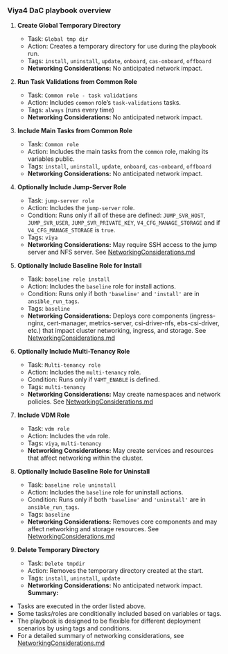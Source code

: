 ### Viya4 DaC playbook overview
1. **Create Global Temporary Directory**
    
    - Task: `Global tmp dir`
    - Action: Creates a temporary directory for use during the playbook run.
    - Tags: `install`, `uninstall`, `update`, `onboard`, `cas-onboard`, `offboard`
    - **Networking Considerations:** No anticipated network impact.
2. **Run Task Validations from Common Role**
    
    - Task: `Common role - task validations`
    - Action: Includes `common` role’s `task-validations` tasks.
    - Tags: `always` (runs every time)
    - **Networking Considerations:** No anticipated network impact.
3. **Include Main Tasks from Common Role**
    
    - Task: `Common role`
    - Action: Includes the main tasks from the `common` role, making its variables public.
    - Tags: `install`, `uninstall`, `update`, `onboard`, `cas-onboard`, `offboard`
    - **Networking Considerations:** No anticipated network impact.
4. **Optionally Include Jump-Server Role**
    
    - Task: `jump-server role`
    - Action: Includes the `jump-server` role.
    - Condition: Runs only if all of these are defined: `JUMP_SVR_HOST`, `JUMP_SVR_USER`, `JUMP_SVR_PRIVATE_KEY`, `V4_CFG_MANAGE_STORAGE` and if `V4_CFG_MANAGE_STORAGE` is `true`.
    - Tags: `viya`
    - **Networking Considerations:** May require SSH access to the jump server and NFS server. See [NetworkingConsiderations.md](../docs/user/NetworkingConsiderations.md)
5. **Optionally Include Baseline Role for Install**
    
    - Task: `baseline role install`
    - Action: Includes the `baseline` role for install actions.
    - Condition: Runs only if both `'baseline'` and `'install'` are in `ansible_run_tags`.
    - Tags: `baseline`
    - **Networking Considerations:** Deploys core components (ingress-nginx, cert-manager, metrics-server, csi-driver-nfs, ebs-csi-driver, etc.) that impact cluster networking, ingress, and storage. See [NetworkingConsiderations.md](../docs/user/NetworkingConsiderations.md)
6. **Optionally Include Multi-Tenancy Role**
    
    - Task: `Multi-tenancy role`
    - Action: Includes the `multi-tenancy` role.
    - Condition: Runs only if `V4MT_ENABLE` is defined.
    - Tags: `multi-tenancy`
    - **Networking Considerations:** May create namespaces and network policies. See [NetworkingConsiderations.md](../docs/user/NetworkingConsiderations.md)
7. **Include VDM Role**
    
    - Task: `vdm role`
    - Action: Includes the `vdm` role.
    - Tags: `viya`, `multi-tenancy`
    - **Networking Considerations:** May create services and resources that affect networking within the cluster.
8. **Optionally Include Baseline Role for Uninstall**
    
    - Task: `baseline role uninstall`
    - Action: Includes the `baseline` role for uninstall actions.
    - Condition: Runs only if both `'baseline'` and `'uninstall'` are in `ansible_run_tags`.
    - Tags: `baseline`
    - **Networking Considerations:** Removes core components and may affect networking and storage resources. See [NetworkingConsiderations.md](../docs/user/NetworkingConsiderations.md)
9. **Delete Temporary Directory**
    
    - Task: `Delete tmpdir`
    - Action: Removes the temporary directory created at the start.
    - Tags: `install`, `uninstall`, `update`
    - **Networking Considerations:** No anticipated network impact.
**Summary:**
- Tasks are executed in the order listed above.
- Some tasks/roles are conditionally included based on variables or tags.
- The playbook is designed to be flexible for different deployment scenarios by using tags and conditions.
- For a detailed summary of networking considerations, see [NetworkingConsiderations.md](../docs/user/NetworkingConsiderations.md)
